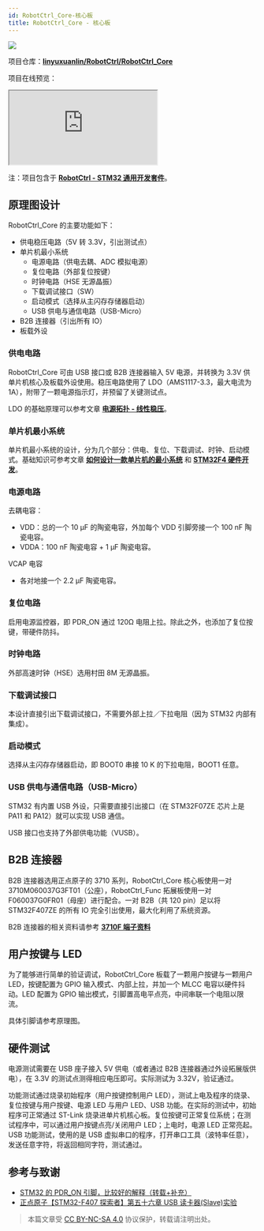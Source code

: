 ```yaml
---
id: RobotCtrl_Core-核心板
title: RobotCtrl_Core - 核心板
---
```


![](https://wiki-media-1253965369.cos.ap-guangzhou.myqcloud.com/img/20220527113423.png)

项目仓库：[**linyuxuanlin/RobotCtrl/RobotCtrl_Core**](https://github.com/linyuxuanlin/RobotCtrl/tree/main/RobotCtrl_MultiBoard_Project/RobotCtrl_Core)

项目在线预览：

<div class="iframe_viewer">
    <iframe
    scrolling="no"
  src="https://viewer.wiki-power.com/RobotCtrl_Core.html"
></iframe>
</div>

注：项目包含于 [**RobotCtrl - STM32 通用开发套件**](https://wiki-power.com/RobotCtrl-STM32%E9%80%9A%E7%94%A8%E5%BC%80%E5%8F%91%E5%A5%97%E4%BB%B6)。

## 原理图设计

RobotCtrl_Core 的主要功能如下：

- 供电稳压电路（5V 转 3.3V，引出测试点）
- 单片机最小系统
  - 电源电路（供电去耦、ADC 模拟电源）
  - 复位电路（外部复位按键）
  - 时钟电路（HSE 无源晶振）
  - 下载调试接口（SW）
  - 启动模式（选择从主闪存存储器启动）
  - USB 供电与通信电路（USB-Micro）
- B2B 连接器（引出所有 IO）
- 板载外设

### 供电电路

RobotCtrl_Core 可由 USB 接口或 B2B 连接器输入 5V 电源，并转换为 3.3V 供单片机核心及板载外设使用。稳压电路使用了 LDO（AMS1117-3.3，最大电流为 1A），附带了一颗电源指示灯，并预留了关键测试点。

LDO 的基础原理可以参考文章 [**电源拓扑 - 线性稳压**](https://wiki-power.com/%E7%94%B5%E6%BA%90%E6%8B%93%E6%89%91-%E7%BA%BF%E6%80%A7%E7%A8%B3%E5%8E%8B)。

### 单片机最小系统

单片机最小系统的设计，分为几个部分：供电、复位、下载调试、时钟、启动模式。基础知识可参考文章 [**如何设计一款单片机的最小系统**](https://wiki-power.com/%E5%A6%82%E4%BD%95%E8%AE%BE%E8%AE%A1%E4%B8%80%E6%AC%BE%E5%8D%95%E7%89%87%E6%9C%BA%E7%9A%84%E6%9C%80%E5%B0%8F%E7%B3%BB%E7%BB%9F) 和 [**STM32F4 硬件开发**](https://wiki-power.com/STM32F4%E7%A1%AC%E4%BB%B6%E5%BC%80%E5%8F%91)。

### 电源电路

去耦电容：

- VDD：总的一个 10 μF 的陶瓷电容，外加每个 VDD 引脚旁接一个 100 nF 陶瓷电容。
- VDDA：100 nF 陶瓷电容 + 1 µF 陶瓷电容。

VCAP 电容

- 各对地接一个 2.2 µF 陶瓷电容。

### 复位电路

启用电源监控器，即 PDR_ON 通过 120Ω 电阻上拉。除此之外，也添加了复位按键，带硬件防抖。

### 时钟电路

外部高速时钟（HSE）选用村田 8M 无源晶振。

### 下载调试接口

本设计直接引出下载调试接口，不需要外部上拉／下拉电阻（因为 STM32 内部有集成）。

### 启动模式

选择从主闪存存储器启动，即 BOOT0 串接 10 K 的下拉电阻，BOOT1 任意。

### USB 供电与通信电路（USB-Micro）

STM32 有内置 USB 外设，只需要直接引出接口（在 STM32F07ZE 芯片上是 PA11 和 PA12）就可以实现 USB 通信。

USB 接口也支持了外部供电功能（VUSB）。

## B2B 连接器

B2B 连接器选用正点原子的 3710 系列，RobotCtrl_Core 核心板使用一对 3710M060037G3FT01（公座），RobotCtrl_Func 拓展板使用一对 F060037G0FR01（母座）进行配合。一对 B2B（共 120 pin）足以将 STM32F407ZE 的所有 IO 完全引出使用，最大化利用了系统资源。

B2B 连接器的相关资料请参考 [**3710F 端子资料**](http://www.openedv.com/thread-78182-1-1.html)

## 用户按键与 LED

为了能够进行简单的验证调试，RobotCtrl_Core 板载了一颗用户按键与一颗用户 LED，按键配置为 GPIO 输入模式、内部上拉，并加一个 MLCC 电容以硬件抖动。LED 配置为 GPIO 输出模式，引脚置高电平点亮，中间串联一个电阻以限流。

具体引脚请参考原理图。

## 硬件测试

电源测试需要在 USB 座子接入 5V 供电（或者通过 B2B 连接器通过外设拓展版供电），在 3.3V 的测试点测得相应电压即可。实际测试为 3.32V，验证通过。

功能测试通过烧录初始程序（用户按键控制用户 LED），测试上电及程序的烧录、复位按键与用户按键、电源 LED 与用户 LED、USB 功能。在实际的测试中，初始程序可正常通过 ST-Link 烧录进单片机核心板。复位按键可正常复位系统；在测试程序中，可以通过用户按键点亮/关闭用户 LED；上电时，电源 LED 正常亮起。USB 功能测试，使用的是 USB 虚拟串口的程序，打开串口工具（波特率任意），发送任意字符，将返回相同字符，测试通过。

## 参考与致谢

- [STM32 的 PDR_ON 引脚，比较好的解释（转载+补充）](https://blog.csdn.net/Frankenstien_/article/details/105971841)
- [正点原子【STM32-F407 探索者】第五十六章 USB 读卡器(Slave)实验](https://zhuanlan.zhihu.com/p/136163591)

> 本篇文章受 [CC BY-NC-SA 4.0](https://creativecommons.org/licenses/by/4.0/deed.zh) 协议保护，转载请注明出处。
